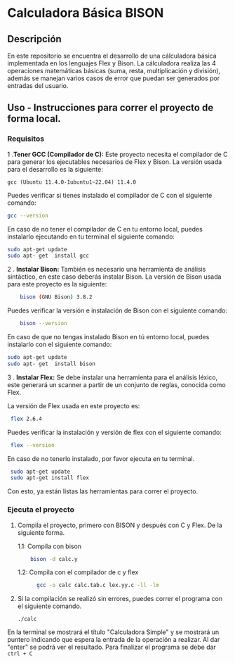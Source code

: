 # Calculadora Básica BISON

## Descripción
En este repositorio se encuentra el desarrollo de una cálculadora básica implementada en los lenguajes Flex y Bison. La cálculadora realiza las 4 operaciones matemáticas básicas (suma, resta, multiplicación y división), además se manejan varios casos de error que puedan ser generados por entradas del usuario. 

## Uso - Instrucciones para correr el proyecto de forma local.

### Requisitos
1 .**Tener GCC  (Compilador de C):**
Este proyecto necesita el compilador de C para generar los ejecutables necesarios de Flex y Bison. La versión usada para el desarrollo es la siguiente:

    gcc (Ubuntu 11.4.0-1ubuntu1~22.04) 11.4.0

Puedes verificar si tienes instalado el compilador de C con el siguiente comando:
```bash
gcc --version
```
En caso de no tener el compilador de C en tu entorno local, puedes instalarlo  ejecutando en tu terminal el siguiente comando:
```bash
sudo apt-get update
sudo apt- get  install gcc
```

2 .  **Instalar Bison:**
También es necesario una herramienta de análisis sintáctico, en este caso deberás instalar Bison. La versión de Bison usada para este proyecto es la siguiente:
```bash
	bison (GNU Bison) 3.8.2
```
Puedes verificar la versión e instalación de Bison con el siguiente comando:
```bash
	bison --version
```
En caso de que no tengas instalado Bison en tú entorno local, puedes instalarlo con el siguiente comando:
```bash
sudo apt-get update
sudo apt- get  install bison
```

3 .  **Instalar Flex:**
Se debe instalar una herramienta para el análisis léxico, este generará un scanner a partir de un conjunto de reglas, conocida como Flex.

La versión de Flex usada en este proyecto es:
```bash
 flex 2.6.4
```
Puedes verificar la instalación y versión de flex con el siguiente comando:
```bash
 flex --version
```
En caso de no tenerlo instalado, por favor ejecuta en tu terminal.
```bash
 sudo apt-get update
 sudo apt-get install flex
```
Con esto, ya están listas las herramientas para correr el proyecto.


### Ejecuta el proyecto

1.  Compila el proyecto, primero con BISON y después con C y Flex. De la siguiente forma.

	1.1: Compila con bison
	```bash
		bison -d calc.y
    ```

	1.2: Compila con el compilador de c y flex

    ```bash
		  gcc -o calc calc.tab.c lex.yy.c -ll -lm
    ```

2. Si la compilación se realizó sin errores, puedes correr el programa con el siguiente comando.

    ```
	./calc
	```

En la terminal se mostrará el título "Calculadora Simple" y se mostrará un puntero indicando que espera la entrada de la operación a realizar. Al dar "enter" se podrá ver el resultado.
Para finalizar el programa se debe dar `ctrl + C`